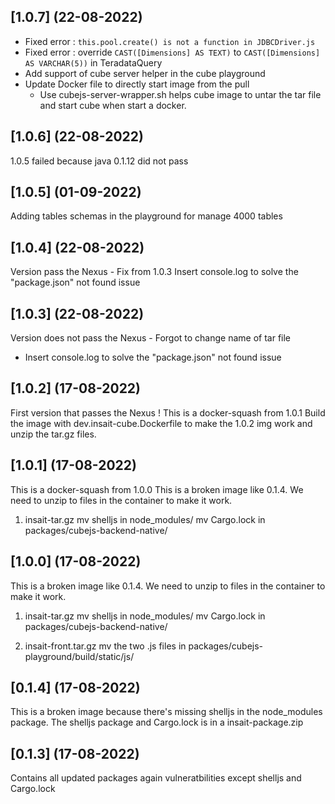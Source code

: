 ## [1.0.7] (22-08-2022) 
- Fixed error : `this.pool.create() is not a function in JDBCDriver.js`
- Fixed error : override `CAST([Dimensions] AS TEXT)` to `CAST([Dimensions] AS VARCHAR(5))` in TeradataQuery
- Add support of cube server helper in the cube playground
- Update Docker file to directly start image from the pull 
  - Use cubejs-server-wrapper.sh helps cube image to untar the tar file and start cube when start a docker.

## [1.0.6] (22-08-2022)
1.0.5 failed because java 0.1.12 did not pass


## [1.0.5] (01-09-2022)
Adding tables schemas in the playground for manage 4000 tables


## [1.0.4] (22-08-2022)
Version pass the Nexus - Fix from 1.0.3
Insert console.log to solve the "package.json" not found issue


## [1.0.3] (22-08-2022)
Version does not pass the Nexus - Forgot to change name of tar file
- Insert console.log to solve the "package.json" not found issue

## [1.0.2] (17-08-2022)
First version that passes the Nexus !
This is a docker-squash from 1.0.1
Build the image with dev.insait-cube.Dockerfile to make the 1.0.2 img work and unzip the tar.gz files.

## [1.0.1] (17-08-2022)
This is a docker-squash from 1.0.0
This is a broken image like 0.1.4.
We need to unzip to files in the container to make it work.
1. insait-tar.gz
mv shelljs in node_modules/
mv Cargo.lock in packages/cubejs-backend-native/

## [1.0.0] (17-08-2022)
This is a broken image like 0.1.4.
We need to unzip to files in the container to make it work.
1. insait-tar.gz
mv shelljs in node_modules/
mv Cargo.lock in packages/cubejs-backend-native/

2. insait-front.tar.gz
mv the two .js files in packages/cubejs-playground/build/static/js/

## [0.1.4] (17-08-2022)
This is a broken image because there's missing shelljs in the node_modules package.
The shelljs package and Cargo.lock is in a insait-package.zip 


## [0.1.3] (17-08-2022)
Contains all updated packages again vulneratbilities except shelljs and Cargo.lock
